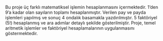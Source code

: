 Bu proje üç farklı matematiksel işlemin hesaplanmasını içermektedir.
1’den 9’a kadar olan sayıların toplamı hesaplanmıştır.
Verilen pay ve payda işlemleri yapılmış ve sonuç 4 ondalık basamakla yazdırılmıştır.
5 faktöriyel (5!) hesaplanmış ve ara adımlar detaylı şekilde gösterilmiştir.
Proje, temel aritmetik işlemler ve faktöriyel hesaplamalarının uygulanmasını göstermektedir.
